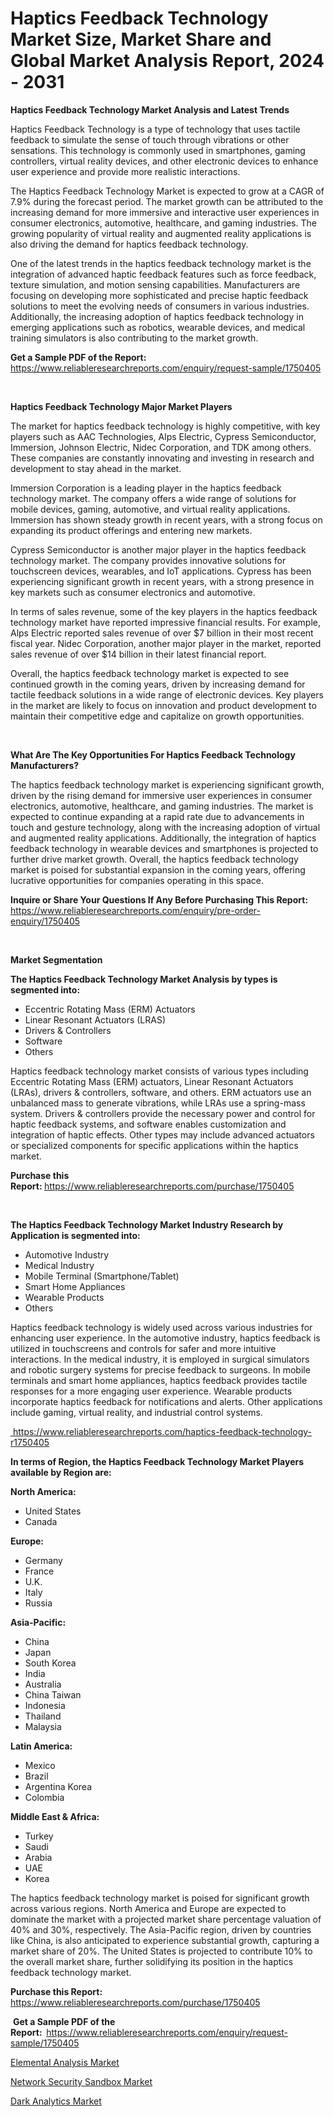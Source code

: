 <p><h1>Haptics Feedback Technology Market Size, Market Share and Global Market Analysis Report, 2024 - 2031</h1></p><p><strong>Haptics Feedback Technology Market Analysis and Latest Trends</strong></p>
<p><p>Haptics Feedback Technology is a type of technology that uses tactile feedback to simulate the sense of touch through vibrations or other sensations. This technology is commonly used in smartphones, gaming controllers, virtual reality devices, and other electronic devices to enhance user experience and provide more realistic interactions.</p><p>The Haptics Feedback Technology Market is expected to grow at a CAGR of 7.9% during the forecast period. The market growth can be attributed to the increasing demand for more immersive and interactive user experiences in consumer electronics, automotive, healthcare, and gaming industries. The growing popularity of virtual reality and augmented reality applications is also driving the demand for haptics feedback technology.</p><p>One of the latest trends in the haptics feedback technology market is the integration of advanced haptic feedback features such as force feedback, texture simulation, and motion sensing capabilities. Manufacturers are focusing on developing more sophisticated and precise haptic feedback solutions to meet the evolving needs of consumers in various industries. Additionally, the increasing adoption of haptics feedback technology in emerging applications such as robotics, wearable devices, and medical training simulators is also contributing to the market growth.</p></p>
<p><strong>Get a Sample PDF of the Report:&nbsp;</strong> <a href="https://www.reliableresearchreports.com/enquiry/request-sample/1750405">https://www.reliableresearchreports.com/enquiry/request-sample/1750405</a></p>
<p>&nbsp;</p>
<p><strong>Haptics Feedback Technology Major Market Players</strong></p>
<p><p>The market for haptics feedback technology is highly competitive, with key players such as AAC Technologies, Alps Electric, Cypress Semiconductor, Immersion, Johnson Electric, Nidec Corporation, and TDK among others. These companies are constantly innovating and investing in research and development to stay ahead in the market.</p><p>Immersion Corporation is a leading player in the haptics feedback technology market. The company offers a wide range of solutions for mobile devices, gaming, automotive, and virtual reality applications. Immersion has shown steady growth in recent years, with a strong focus on expanding its product offerings and entering new markets.</p><p>Cypress Semiconductor is another major player in the haptics feedback technology market. The company provides innovative solutions for touchscreen devices, wearables, and IoT applications. Cypress has been experiencing significant growth in recent years, with a strong presence in key markets such as consumer electronics and automotive.</p><p>In terms of sales revenue, some of the key players in the haptics feedback technology market have reported impressive financial results. For example, Alps Electric reported sales revenue of over $7 billion in their most recent fiscal year. Nidec Corporation, another major player in the market, reported sales revenue of over $14 billion in their latest financial report.</p><p>Overall, the haptics feedback technology market is expected to see continued growth in the coming years, driven by increasing demand for tactile feedback solutions in a wide range of electronic devices. Key players in the market are likely to focus on innovation and product development to maintain their competitive edge and capitalize on growth opportunities.</p></p>
<p>&nbsp;</p>
<p><strong>What Are The Key Opportunities For Haptics Feedback Technology Manufacturers?</strong></p>
<p><p>The haptics feedback technology market is experiencing significant growth, driven by the rising demand for immersive user experiences in consumer electronics, automotive, healthcare, and gaming industries. The market is expected to continue expanding at a rapid rate due to advancements in touch and gesture technology, along with the increasing adoption of virtual and augmented reality applications. Additionally, the integration of haptics feedback technology in wearable devices and smartphones is projected to further drive market growth. Overall, the haptics feedback technology market is poised for substantial expansion in the coming years, offering lucrative opportunities for companies operating in this space.</p></p>
<p><strong>Inquire or Share Your Questions If Any Before Purchasing This Report:</strong> <a href="https://www.reliableresearchreports.com/enquiry/pre-order-enquiry/1750405">https://www.reliableresearchreports.com/enquiry/pre-order-enquiry/1750405</a></p>
<p>&nbsp;</p>
<p><strong>Market Segmentation</strong></p>
<p><strong>The Haptics Feedback Technology Market Analysis by types is segmented into:</strong></p>
<p><ul><li>Eccentric Rotating Mass (ERM) Actuators</li><li>Linear Resonant Actuators (LRAS)</li><li>Drivers & Controllers</li><li>Software</li><li>Others</li></ul></p>
<p><p>Haptics feedback technology market consists of various types including Eccentric Rotating Mass (ERM) actuators, Linear Resonant Actuators (LRAs), drivers & controllers, software, and others. ERM actuators use an unbalanced mass to generate vibrations, while LRAs use a spring-mass system. Drivers & controllers provide the necessary power and control for haptic feedback systems, and software enables customization and integration of haptic effects. Other types may include advanced actuators or specialized components for specific applications within the haptics market.</p></p>
<p><strong>Purchase this Report:&nbsp;</strong><a href="https://www.reliableresearchreports.com/purchase/1750405">https://www.reliableresearchreports.com/purchase/1750405</a></p>
<p>&nbsp;</p>
<p><strong>The Haptics Feedback Technology Market Industry Research by Application is segmented into:</strong></p>
<p><ul><li>Automotive Industry</li><li>Medical Industry</li><li>Mobile Terminal (Smartphone/Tablet)</li><li>Smart Home Appliances</li><li>Wearable Products</li><li>Others</li></ul></p>
<p><p>Haptics feedback technology is widely used across various industries for enhancing user experience. In the automotive industry, haptics feedback is utilized in touchscreens and controls for safer and more intuitive interactions. In the medical industry, it is employed in surgical simulators and robotic surgery systems for precise feedback to surgeons. In mobile terminals and smart home appliances, haptics feedback provides tactile responses for a more engaging user experience. Wearable products incorporate haptics feedback for notifications and alerts. Other applications include gaming, virtual reality, and industrial control systems.</p></p>
<p><a href="https://www.reliableresearchreports.com/haptics-feedback-technology-r1750405">&nbsp;https://www.reliableresearchreports.com/haptics-feedback-technology-r1750405</a></p>
<p><strong>In terms of Region, the Haptics Feedback Technology Market Players available by Region are:</strong></p>
<p>
    <p> <strong> North America: </strong>
        <ul>
            <li>United States</li>
            <li>Canada</li>
        </ul>
        </p> 
    <p> <strong> Europe: </strong>
        <ul>
            <li>Germany</li>
            <li>France</li>
            <li>U.K.</li>
            <li>Italy</li>
            <li>Russia</li>
        </ul>
        </p> 
    <p> <strong> Asia-Pacific: </strong>
        <ul>
            <li>China</li>
            <li>Japan</li>
            <li>South Korea</li>
            <li>India</li>
            <li>Australia</li>
            <li>China Taiwan</li>
            <li>Indonesia</li>
            <li>Thailand</li>
            <li>Malaysia</li>
        </ul>
        </p> 
    <p> <strong> Latin America: </strong>
        <ul>
            <li>Mexico</li>
            <li>Brazil</li>
            <li>Argentina Korea</li>
            <li>Colombia</li>
        </ul>
        </p> 
    <p> <strong> Middle East & Africa: </strong>
        <ul>
            <li>Turkey</li>
            <li>Saudi</li>
            <li>Arabia</li>
            <li>UAE</li>
            <li>Korea</li>
        </ul>
    </p>
    </p>
<p><p>The haptics feedback technology market is poised for significant growth across various regions. North America and Europe are expected to dominate the market with a projected market share percentage valuation of 40% and 30%, respectively. The Asia-Pacific region, driven by countries like China, is also anticipated to experience substantial growth, capturing a market share of 20%. The United States is projected to contribute 10% to the overall market share, further solidifying its position in the haptics feedback technology market.</p></p>
<p><strong>Purchase this Report: </strong><a href="https://www.reliableresearchreports.com/purchase/1750405">https://www.reliableresearchreports.com/purchase/1750405</a></p>
<p>&nbsp;<strong>Get a Sample PDF of the Report:&nbsp;&nbsp;</strong><a href="https://www.reliableresearchreports.com/enquiry/request-sample/1750405">https://www.reliableresearchreports.com/enquiry/request-sample/1750405</a></p>
<p><strong></strong></p>
<p><p><a href="https://github.com/SashaBeier2023/Market-Research-Report-List-1/blob/main/elemental-analysis-market.md">Elemental Analysis Market</a></p><p><a href="https://github.com/ashman753/Market-Research-Report-List-1/blob/main/network-security-sandbox-market.md">Network Security Sandbox Market</a></p><p><a href="https://github.com/singletonthaxterkelliehr2df/Market-Research-Report-List-2/blob/main/dark-analytics-market.md">Dark Analytics Market</a></p></p>